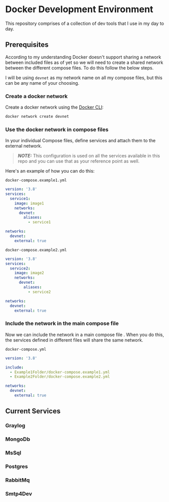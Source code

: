 # Docker Development Environment

This repository comprises of a collection of dev tools that I use in my day to day.

## Prerequisites

According to my understanding Docker doesn't support sharing a network between included files as of yet so we will need to create a shared network between the different compose files.
To do this follow the below steps.

I will be using `devnet` as my network name on all my compose files, but this can be any name of your choosing.

### Create a docker network

Create a docker network using the [Docker CLI](https://docs.docker.com/engine/reference/commandline/cli/):

```bash
docker network create devnet
```

### Use the docker network in compose files

In your individual Compose files, define services and attach them to the external network. 

> **_NOTE:_** This configuration is used on all the services available in this repo and you can use that as your reference point as well.


Here's an example of how you can do this:

`docker-compose.example1.yml`

```yaml
version: '3.8'
services:
  service1:
    image: image1
    networks:
      devnet:
        aliases:
          - service1

networks:
  devnet:
    external: true
```

`docker-compose.example2.yml`

```yaml
version: '3.8'
services:
  service2:
    image: image2
    networks:
      devnet:
        aliases:
          - service2

networks:
  devnet:
    external: true
```

### Include the network in the main compose file

Now we can include the network in a main compose file . When you do this, the services defined in different files will share the same network.

`docker-compose.yml`

```yaml
version: '3.8'

include:
  - Example1Folder/docker-compose.example1.yml
  - Example2Folder/docker-compose.example2.yml

networks:
  devnet:
    external: true
```

## Current Services

### Graylog
### MongoDb
### MsSql
### Postgres
### RabbitMq
### Smtp4Dev
